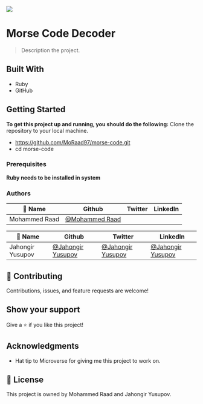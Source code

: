 ![](https://img.shields.io/badge/Microverse-blueviolet)

# Morse Code Decoder

> Description the project.


## Built With

- Ruby
- GitHub

## Getting Started

**To get this project up and running, you should do the following:**
Clone the repository to your local machine.
- https://github.com/MoRaad97/morse-code.git
- cd morse-code

### Prerequisites
**Ruby needs to be installed in system**

### Authors

| 👤 Name   | Github                                     | Twitter                                       | LinkedIn                                                |
| --------- | ------------------------------------------ | --------------------------------------------- | ------------------------------------------------------- |
| Mohammed Raad | [@Mohammed Raad](https://github.com/MoRaad97) |

| 👤 Name          | Github                                     | Twitter                                               | LinkedIn                                                       |
| ---------------- | ------------------------------------------ | ----------------------------------------------------- | -------------------------------------------------------------- |
| Jahongir Yusupov | [@Jahongir Yusupov](https://github.com/jahongiry) | [@Jahongir Yusupov](https://twitter.com/JahongirYusup13) | [@Jahongir Yusupov](https://www.linkedin.com/in/jahongir-yusupov/) |

## 🤝 Contributing

Contributions, issues, and feature requests are welcome!

## Show your support

Give a ⭐️ if you like this project!

## Acknowledgments

- Hat tip to Microverse for giving me this project to work on.

## 📝 License

This project is owned by Mohammed Raad and Jahongir Yusupov.
